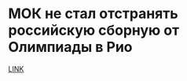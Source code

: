 # МОК не стал отстранять российскую сборную от Олимпиады в Рио



[LINK](https://varlamov.ru/1850940.html)